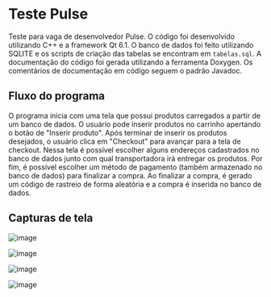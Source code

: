 # Teste Pulse
Teste para vaga de desenvolvedor Pulse. O código foi desenvolvido utilizando C++ e a framework Qt 6.1. O banco de dados foi feito utilizando SQLITE e os scripts de criação das tabelas se encontram em `tabelas.sql`. A documentação do código foi gerada utilizando a ferramenta Doxygen. Os comentários de documentação em código seguem o padrão Javadoc.

## Fluxo do programa
O programa inicia com uma tela que possui produtos carregados a partir de um banco de dados. O usuário pode inserir produtos no carrinho apertando o botão de "Inserir produto". Após terminar de inserir os produtos desejados, o usuário clica em "Checkout" para avançar para a tela de checkout. Nessa tela é possível escolher alguns endereços cadastrados no banco de dados junto com qual transportadora irá entregar os produtos. Por fim, é possível escolher um método de pagamento (também armazenado no banco de dados) para finalizar a compra. Ao finalizar a compra, é gerado um código de rastreio de forma aleatória e a compra é inserida no banco de dados.

## Capturas de tela

![image](https://user-images.githubusercontent.com/24641708/130147525-ec450964-c652-4060-8e7e-d21b0cdd9202.png)

![image](https://user-images.githubusercontent.com/24641708/130147551-499ca6b4-aebe-449a-9b7d-ac6c24fc817b.png)

![image](https://user-images.githubusercontent.com/24641708/130147583-86548884-feeb-4e40-9fcb-2e6a2360a035.png)

![image](https://user-images.githubusercontent.com/24641708/130147603-2d96fed4-6979-4348-a24c-34394ed42718.png)


